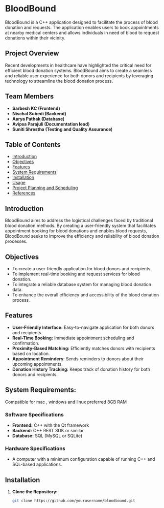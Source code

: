 
# BloodBound

BloodBound is a C++ application designed to facilitate the process of blood donation and requests. The application enables users to book appointments at nearby medical centers and allows individuals in need of blood to request donations within their vicinity.

## Project Overview

Recent developments in healthcare have highlighted the critical need for efficient blood donation systems. BloodBound aims to create a seamless and reliable user experience for both donors and recipients by leveraging technology to streamline the blood donation process.

## Team Members

- **Sarbesh KC (Frontend)**
- **Nischal Subedi (Backend)**
- **Aarya Pathak (Database)**
- **Avipsa Parajuli (Documentation lead)**
- **Suniti Shrestha (Testing and Quality Assurance)**

## Table of Contents

- [Introduction](#introduction)
- [Objectives](#objectives)
- [Features](#features)
- [System Requirements](#system-requirements)
- [Installation](#installation)
- [Usage](#usage)
- [Project Planning and Scheduling](#project-planning-and-scheduling)
- [References](#references)

## Introduction

BloodBound aims to address the logistical challenges faced by traditional blood donation methods. By creating a user-friendly system that facilitates appointment booking for blood donations and enables blood requests, BloodBound seeks to improve the efficiency and reliability of blood donation processes.

## Objectives

- To create a user-friendly application for blood donors and recipients.
- To implement real-time booking and request services for blood donation.
- To integrate a reliable database system for managing blood donation data.
- To enhance the overall efficiency and accessibility of the blood donation process.

## Features

- **User-Friendly Interface:** Easy-to-navigate application for both donors and recipients.
- **Real-Time Booking:** Immediate appointment scheduling and confirmation.
- **Proximity-Based Matching:** Efficiently matches donors with recipients based on location.
- **Appointment Reminders:** Sends reminders to donors about their upcoming appointments.
- **Donation History Tracking:** Keeps track of donation history for both donors and recipients.

## System Requirements:
Compatible for mac , windows and linux
preferred 8GB RAM
### Software Specifications

- **Frontend:** C++ with the Qt framework
- **Backend:** C++ REST SDK or similar
- **Database:** SQL (MySQL or SQLite)

### Hardware Specifications

- A computer with a minimum configuration capable of running C++ and SQL-based applications.

## Installation

1. **Clone the Repository:**
   ```bash
   git clone https://github.com/yourusername/bloodbound.git
